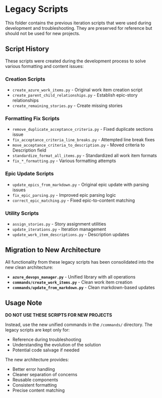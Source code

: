 # Legacy Scripts

This folder contains the previous iteration scripts that were used during development and troubleshooting. They are preserved for reference but should not be used for new projects.

## Script History

These scripts were created during the development process to solve various formatting and content issues:

### Creation Scripts
- `create_azure_work_items.py` - Original work item creation script
- `create_parent_child_relationships.py` - Establish epic-story relationships
- `create_remaining_stories.py` - Create missing stories

### Formatting Fix Scripts  
- `remove_duplicate_acceptance_criteria.py` - Fixed duplicate sections issue
- `fix_acceptance_criteria_line_breaks.py` - Attempted line break fixes
- `move_acceptance_criteria_to_description.py` - Moved criteria to Description field
- `standardize_format_all_items.py` - Standardized all work item formats
- `fix_*_formatting.py` - Various formatting attempts

### Epic Update Scripts
- `update_epics_from_markdown.py` - Original epic update with parsing issues
- `fix_epic_parsing.py` - Improved epic parsing logic  
- `correct_epic_matching.py` - Fixed epic-to-content matching

### Utility Scripts
- `assign_stories.py` - Story assignment utilities
- `update_iterations.py` - Iteration management
- `update_work_item_descriptions.py` - Description updates

## Migration to New Architecture

All functionality from these legacy scripts has been consolidated into the new clean architecture:

- **`azure_devops_manager.py`** - Unified library with all operations
- **`commands/create_work_items.py`** - Clean work item creation
- **`commands/update_from_markdown.py`** - Clean markdown-based updates

## Usage Note

**DO NOT USE THESE SCRIPTS FOR NEW PROJECTS**

Instead, use the new unified commands in the `/commands/` directory. The legacy scripts are kept only for:
- Reference during troubleshooting
- Understanding the evolution of the solution
- Potential code salvage if needed

The new architecture provides:
- Better error handling
- Cleaner separation of concerns
- Reusable components
- Consistent formatting
- Precise content matching